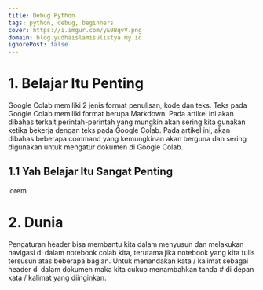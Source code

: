```yaml
---
title: Debug Python
tags: python, debug, beginners
cover: https://i.imgur.com/yE0BqvV.png
domain: blog.yudhaislamisulistya.my.id
ignorePost: false
---
```


# 1. Belajar Itu Penting
Google Colab memiliki 2 jenis format penulisan, kode dan teks. Teks pada Google Colab memiliki format berupa Markdown. Pada artikel ini akan dibahas terkait perintah-perintah yang mungkin akan sering kita gunakan ketika bekerja dengan teks pada Google Colab. Pada artikel ini, akan dibahas beberapa command yang kemungkinan akan berguna dan sering digunakan untuk mengatur dokumen di Google Colab.
## 1.1 Yah Belajar Itu Sangat Penting
lorem


# 2. Dunia
Pengaturan header bisa membantu kita dalam menyusun dan melakukan navigasi di dalam notebook colab kita, terutama jika notebook yang kita tulis tersusun atas beberapa bagian. Untuk menandakan kata / kalimat sebagai header di dalam dokumen maka kita cukup menambahkan tanda # di depan kata / kalimat yang diinginkan.